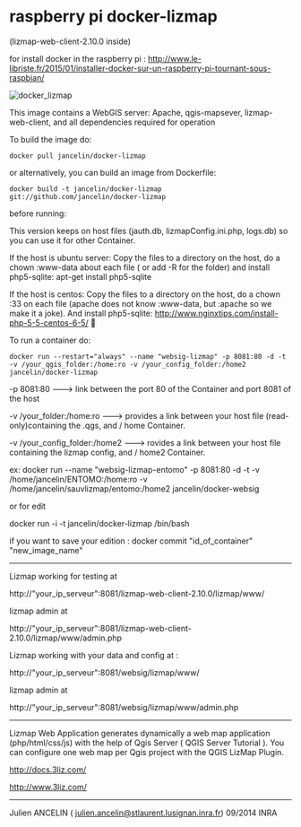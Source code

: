 raspberry pi docker-lizmap 
=============

(lizmap-web-client-2.10.0 inside)

for install docker in the raspberry pi : 
http://www.le-libriste.fr/2015/01/installer-docker-sur-un-raspberry-pi-tournant-sous-raspbian/

![docker_lizmap](https://cloud.githubusercontent.com/assets/6421175/4627293/b7a0a594-5389-11e4-909b-916039a16981.png)


This image contains a WebGIS server: 
Apache, qgis-mapsever, lizmap-web-client, and all dependencies required for operation


To build the image do:

```
docker pull jancelin/docker-lizmap 
```
or alternatively, you can build an image from Dockerfile:

```
docker build -t jancelin/docker-lizmap git://github.com/jancelin/docker-lizmap
```

before running: 

This version keeps on host files (jauth.db, lizmapConfig.ini.php, logs.db) so you can use it for other Container. 

If the host is ubuntu server:
Copy the files to a directory on the host, do a chown :www-data about each file ( or add -R for the folder) and install php5-sqlite: apt-get install php5-sqlite

If the host is centos: Copy the files to a directory on the host, do a chown :33 on each file (apache does not know :www-data, but :apache so we make it a joke). And install php5-sqlite: http://www.nginxtips.com/install-php-5-5-centos-6-5/


To run a container do:
```
docker run --restart="always" --name "websig-lizmap" -p 8081:80 -d -t -v /your_qgis_folder:/home:ro -v /your_config_folder:/home2 jancelin/docker-lizmap
```

-p 8081:80 ---> link between the port 80 of the Container and port 8081 of the host

-v /your_folder:/home:ro ---> provides a link between your host file (read-only)containing the .qgs, and / home Container.

-v /your_config_folder:/home2 ---> rovides a link between your host file containing the lizmap config, and / home2 Container.

ex: docker run --name "websig-lizmap-entomo" -p 8081:80 -d -t -v /home/jancelin/ENTOMO:/home:ro -v /home/jancelin/sauvlizmap/entomo:/home2 jancelin/docker-websig




or for edit 

docker run  -i -t jancelin/docker-lizmap /bin/bash 

if you want to save your edition : docker commit "id_of_container" "new_image_name"

____________________________________________________________________________________

Lizmap working for testing at 

http://"your_ip_serveur":8081/lizmap-web-client-2.10.0/lizmap/www/

lizmap admin at 

http://"your_ip_serveur":8081/lizmap-web-client-2.10.0/lizmap/www/admin.php

Lizmap working with your data and config at : 

http://"your_ip_serveur":8081/websig/lizmap/www/

lizmap admin at 

http://"your_ip_serveur":8081/websig/lizmap/www/admin.php

____________________________________________________________________________________

Lizmap Web Application generates dynamically a web map application (php/html/css/js) with the help of Qgis Server ( QGIS Server Tutorial ). You can configure one web map per Qgis project with the QGIS LizMap Plugin.

http://docs.3liz.com/

http://www.3liz.com/

____________________________________________________________________________________

Julien ANCELIN ( julien.ancelin@stlaurent.lusignan.inra.fr) 09/2014 INRA
